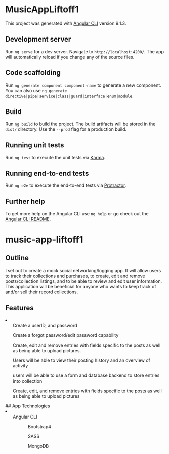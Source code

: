 # MusicAppLiftoff1

This project was generated with [Angular CLI](https://github.com/angular/angular-cli) version 9.1.3.

## Development server

Run `ng serve` for a dev server. Navigate to `http://localhost:4200/`. The app will automatically reload if you change any of the source files.

## Code scaffolding

Run `ng generate component component-name` to generate a new component. You can also use `ng generate directive|pipe|service|class|guard|interface|enum|module`.

## Build

Run `ng build` to build the project. The build artifacts will be stored in the `dist/` directory. Use the `--prod` flag for a production build.

## Running unit tests

Run `ng test` to execute the unit tests via [Karma](https://karma-runner.github.io).

## Running end-to-end tests

Run `ng e2e` to execute the end-to-end tests via [Protractor](http://www.protractortest.org/).

## Further help

To get more help on the Angular CLI use `ng help` or go check out the [Angular CLI README](https://github.com/angular/angular-cli/blob/master/README.md).

# music-app-liftoff1

## Outline
I set out to create a mock social networking/logging app. It will allow users to track their collections and purchases, to create, edit and remove posts/collection listings, and to be able to review and edit user information. This application will be beneficial for anyone who wants to keep track of and/or sell their record collections.

## Features
<li>
  <ul>Create a userID, and password</ul>
  <ul>Create a forgot password/edit password capability</ul>
  <ul>Create, edit and remove entries with fields specific to the posts as well as being able to upload pictures.</ul>
  <ul>Users will be able to view their posting history and an overview of activity</ul>
  <ul>users will be able to use a form and database backend to store entries into collection</ul>
  <ul>Create, edit, and remove entries with fields specific to the posts as well as being able to upload pictures</ul>
</li>
## App Technologies
<li>
  <ul>Angular CLI<ul>
  <ul>Bootstrap4</ul> 
  <ul>SASS</ul> 
  <ul>MongoDB</ul>
</li>
